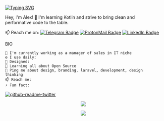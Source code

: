 [![Typing SVG](https://readme-typing-svg.herokuapp.com/?lines=First+line+of+text;Second+line+of+text)](https://git.io/typing-svg)

Hey, I'm Alex!  👋
I'm learning Kotlin and strive to bring clean and performative code to the table.

📫 Reach me on: [![Telegram Badge](https://img.shields.io/badge/Telegram-informational?style=flat&logo=Telegram&logoColor=white&color=1086CA)](https://t.me/okrav)
[![ProtonMail Badge](https://img.shields.io/badge/ProtonMail-8B89CC?style=flat&logo=protonmail&logoColor=white)](mailto:okravi@protonmail.com)
[![LinkedIn Badge](https://img.shields.io/badge/LinkedIn-informational?style=flat&logo=LinkedIn&logoColor=white&color=0D76A8)](https://www.linkedin.com/in/alexander-ollie-kravchenko-he-him-0829ab18a/)

BIO

    🏢 I'm currently working as a manager of sales in IT niche
    ⚙️ I use daily: 
    💅 Designed: 
    🌱 Learning all about Open Source
    💬 Ping me about design, branding, laravel, development, design thinking
    📫 Reach me: 
    ⚡️ Fun fact: 
    
[![github-readme-twitter](https://github-readme-twitter.gazf.vercel.app/api?id=elonmusk&layout=wide)](https://github.com/gazf/github-readme-twitter)

<p align='center'>
  <a href="#"><img src="https://github-readme-streak-stats.herokuapp.com/?user=okravi"></a> 
</p>
<p align='center'>
  <a href="#"><img src="https://badges.pufler.dev/visits/okravi/okravi"></a> 
</p>


